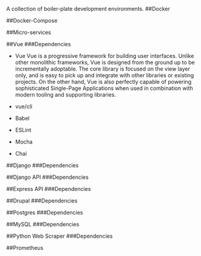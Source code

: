 A collection of boiler-plate development environments.
##Docker

##Docker-Compose

##Micro-services 

##Vue
###Dependencies
- Vue
Vue is a progressive framework for building user interfaces. Unlike other monolithic frameworks, Vue is designed from the ground up to be incrementally adoptable. The core library is focused on the view layer only, and is easy to pick up and integrate with other libraries or existing projects. On the other hand, Vue is also perfectly capable of powering sophisticated Single-Page Applications when used in combination with modern tooling and supporting libraries.

- vue/cli
- Babel
- ESLint
- Mocha
- Chai

##Django
###Dependencies

##Django API
###Dependencies

##Express API
###Dependencies

##Drupal
###Dependencies

##Postgres
###Dependencies

##MySQL
###Dependencies

##Python Web Scraper
###Dependencies

##Prometheus

